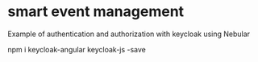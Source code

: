 # smart event management
Example of authentication and authorization with keycloak using Nebular


npm i keycloak-angular keycloak-js -save
